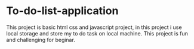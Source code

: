 # To-do-list-application
This project is basic html css and javascript project, in this project i use local storage and store my to do task on local machine.
This project is fun and challenging for beginar.
